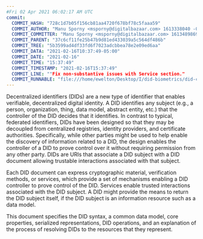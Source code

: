 ```yaml
---
#Fri 02 Apr 2021 06:02:17 AM UTC
commit:
  COMMIT_HASH: "728c1d7b05f156cb81aa4720f678bf78c5faaa59"
  COMMIT_AUTHOR: "Manu Sporny <msporny@digitalbazaar.com> 1613338040 -0500"
  COMMIT_COMMITTER: "Manu Sporny <msporny@digitalbazaar.com> 1613489869 -0500"
  COMMIT_PARENT: "37c6cf11fe25b47b9d81ed433039a5c564df486b"
  COMMIT_TREE: "5b3599ad4df33fd6f7023adcbbea78e2e09ed6aa"
  COMMIT_DATA: "2021-02-16T10:37:49-05:00"
  COMMIT_DATE: "2021-02-16"
  COMMIT_TIME: "15:37:49"
  COMMIT_TIMESTAMP: "2021-02-16T15:37:49"
  COMMIT_LINE: ""Fix non-substantive issues with Service section."
  COMMIT_RUNNABLE: "file:///home/ewelton/Desktop/I/did-biometrics/did-core-dataset/analysis/gitinfo/728c1d7b05f156cb81aa4720f678bf78c5faaa59/snapshot/index.html"
---
```


<section id="abstract">
<p>
<a>Decentralized identifiers</a> (DIDs) are a new type of identifier that
enables verifiable, decentralized digital identity. A <a>DID</a> identifies any
subject (e.g., a person, organization, thing, data model, abstract entity, etc.)
that the controller of the <a>DID</a> decides that it identifies. In contrast to
typical, federated identifiers, <a>DIDs</a> have been designed so that they may
be decoupled from centralized registries, identity providers, and certificate
authorities. Specifically, while other parties might be used to help enable the
discovery of information related to a <a>DID</a>, the design enables the
controller of a <a>DID</a> to prove control over it without requiring permission
from any other party. <a>DIDs</a> are <a>URIs</a> that associate a <a>DID
subject</a> with a <a>DID document</a> allowing trustable interactions
associated with that subject.
    </p>
<p>
Each <a>DID document</a> can express cryptographic material, <a>verification
methods</a>, or <a>services</a>, which provide a set of mechanisms enabling a
<a>DID controller</a> to prove control of the <a>DID</a>. <a>Services</a> enable
trusted interactions associated with the <a>DID subject</a>. A <a>DID</a> might
provide the means to return the <a>DID subject</a> itself, if the <a>DID
subject</a> is an information resource such as a data model.
    </p>
<p>
This document specifies the DID syntax, a common data model, core properties,
serialized representations, DID operations, and an explanation of the process
of resolving DIDs to the resources that they represent.
    </p>
</section>
